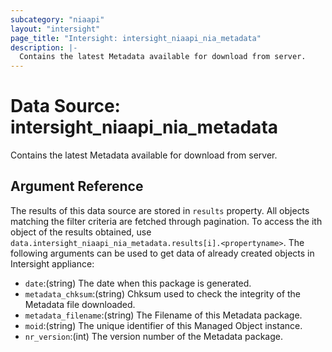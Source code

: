 ```yaml
---
subcategory: "niaapi"
layout: "intersight"
page_title: "Intersight: intersight_niaapi_nia_metadata"
description: |-
  Contains the latest Metadata available for download from server.
---
```


# Data Source: intersight_niaapi_nia_metadata
Contains the latest Metadata available for download from server.
## Argument Reference
The results of this data source are stored in `results` property.
All objects matching the filter criteria are fetched through pagination.
To access the ith object of the results obtained, use `data.intersight_niaapi_nia_metadata.results[i].<propertyname>`.
The following arguments can be used to get data of already created objects in Intersight appliance:
* `date`:(string) The date when this package is generated. 
* `metadata_chksum`:(string) Chksum used to check the integrity of the Metadata file downloaded. 
* `metadata_filename`:(string) The Filename of this Metadata package. 
* `moid`:(string) The unique identifier of this Managed Object instance. 
* `nr_version`:(int) The version number of the Metadata package. 
 